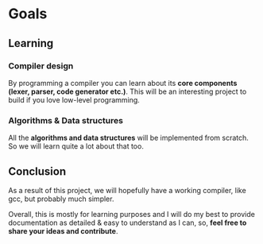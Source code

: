 # Goals

## Learning

### Compiler design
By programming a compiler you can learn about its  **core components (lexer, parser, code generator etc.)**.
This will be an interesting project to build if you love low-level programming.

### Algorithms & Data structures

All the **algorithms and data structures** will be implemented from scratch. So we will learn quite a lot about that too.


## Conclusion
As a result of this project, we will hopefully have a working compiler, like gcc, but probably much simpler. 

Overall, this is mostly for learning purposes and I will do my best to provide documentation as detailed & easy to understand as I can, so, **feel free to share your ideas and contribute**.

